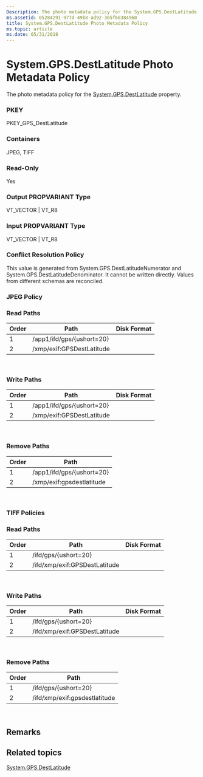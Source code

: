 ```yaml
---
Description: The photo metadata policy for the System.GPS.DestLatitude property.
ms.assetid: 05284291-977d-49b8-ad92-365f68384960
title: System.GPS.DestLatitude Photo Metadata Policy
ms.topic: article
ms.date: 05/31/2018
---
```


# System.GPS.DestLatitude Photo Metadata Policy

The photo metadata policy for the [System.GPS.DestLatitude](https://msdn.microsoft.com/en-us/library/bb787500(VS.85).aspx) property.

### PKEY

PKEY\_GPS\_DestLatitude

### Containers

JPEG, TIFF

### Read-Only

Yes

### Output PROPVARIANT Type

VT\_VECTOR \| VT\_R8

### Input PROPVARIANT Type

VT\_VECTOR \| VT\_R8

### Conflict Resolution Policy

This value is generated from System.GPS.DestLatitudeNumerator and System.GPS.DestLatitudeDenominator. It cannot be written directly. Values from different schemas are reconciled.

### JPEG Policy

### Read Paths



| Order | Path                      | Disk Format |
|-------|---------------------------|-------------|
| 1     | /app1/ifd/gps/{ushort=20} |             |
| 2     | /xmp/exif:GPSDestLatitude |             |



 

### Write Paths



| Order | Path                      | Disk Format |
|-------|---------------------------|-------------|
| 1     | /app1/ifd/gps/{ushort=20} |             |
| 2     | /xmp/exif:GPSDestLatitude |             |



 

### Remove Paths



| Order | Path                      |
|-------|---------------------------|
| 1     | /app1/ifd/gps/{ushort=20} |
| 2     | /xmp/exif:gpsdestlatitude |



 

### TIFF Policies

### Read Paths



| Order | Path                          | Disk Format |
|-------|-------------------------------|-------------|
| 1     | /ifd/gps/{ushort=20}          |             |
| 2     | /ifd/xmp/exif:GPSDestLatitude |             |



 

### Write Paths



| Order | Path                          | Disk Format |
|-------|-------------------------------|-------------|
| 1     | /ifd/gps/{ushort=20}          |             |
| 2     | /ifd/xmp/exif:GPSDestLatitude |             |



 

### Remove Paths



| Order | Path                          |
|-------|-------------------------------|
| 1     | /ifd/gps/{ushort=20}          |
| 2     | /ifd/xmp/exif:gpsdestlatitude |



 

## Remarks

## Related topics

<dl> <dt>

[System.GPS.DestLatitude](https://msdn.microsoft.com/en-us/library/bb787500(VS.85).aspx)
</dt> </dl>

 

 



